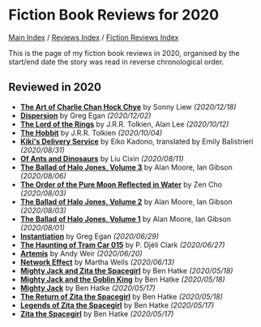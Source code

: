 # Fiction Book Reviews for 2020

[Main Index](../../../README.md) / [Reviews Index](../../README.md) / [Fiction Reviews Index](../README.md)

This is the page of my fiction book reviews in 2020, organised by the start/end date the story was read in reverse chronological order.

## Reviewed in 2020
- [**The Art of Charlie Chan Hock Chye**](20201218-ArtCharlieChan.md) by Sonny Liew *(2020/12/18)*
- [**Dispersion**](20201202-DIspersion.md) by Greg Egan *(2020/12/02)*
- [**The Lord of the Rings**](20201012-LordOfTheRings.md) by J.R.R. Tolkien, Alan Lee *(2020/10/12)*
- [**The Hobbit**](20201004-TheHobbit.md) by J.R.R. Tolkien *(2020/10/04)*
- [**Kiki's Delivery Service**](20200831-KikiDeliveryService.md) by Eiko Kadono, translated by Emily Balistrieri *(2020/08/31)*
- [**Of Ants and Dinosaurs**](20200811-OfAntsAndDinosaurs.md) by Liu Cixin *(2020/08/11)*
- [**The Ballad of Halo Jones, Volume 3**](20200806-BalladHaloJones3.md) by Alan Moore, Ian Gibson *(2020/08/06)*
- [**The Order of the Pure Moon Reflected in Water**](20200803-OrderPureMoon.md) by Zen Cho *(2020/08/03)*
- [**The Ballad of Halo Jones, Volume 2**](20200803-BalladHaloJones2.md) by Alan Moore, Ian Gibson *(2020/08/03)*
- [**The Ballad of Halo Jones, Volume 1**](20200801-BalladHaloJones1.md) by Alan Moore, Ian Gibson *(2020/08/01)*
- [**Instantiation**](20200629-Instantiation.md) by Greg Egan *(2020/06/29)*
- [**The Haunting of Tram Car 015**](20200627-HauntingTramCar015.md) by P. Djèlí Clark *(2020/06/27)*
- [**Artemis**](20200620-Artemis.md) by Andy Weir *(2020/06/20)*
- [**Network Effect**](20200613-NetworkEffect.md) by Martha Wells *(2020/06/13)*
- [**Mighty Jack and Zita the Spacegirl**](20200518-MightyJackZitaSpacegirl.md) by Ben Hatke *(2020/05/18)*
- [**Mighty Jack and the Goblin King**](20200518-MightyJackGoblinKing.md) by Ben Hatke *(2020/05/18)*
- [**Mighty Jack**](20200517-MightyJack.md) by Ben Hatke *(2020/05/17)*
- [**The Return of Zita the Spacegirl**](20200518-ReturnZitaSpacegirl.md) by Ben Hatke *(2020/05/18)*
- [**Legends of Zita the Spacegirl**](20200517-LegendsZitaSpaceGirl.md) by Ben Hatke *(2020/05/17)*
- [**Zita the Spacegirl**](20200517-ZitaSpaceGirl.md) by Ben Hatke *(2020/05/17)*
